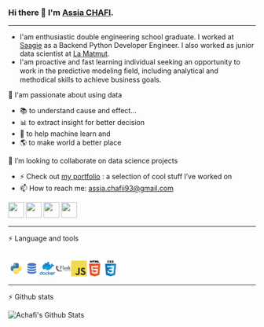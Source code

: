 ### Hi there 👋 I'm [Assia CHAFI](https://achafi.github.io/myportfolio/about/).
---
- I'am enthusiastic double engineering school graduate. I worked at [Saagie](https://www.saagie.com/) as a Backend Python Developer Engineer. I also worked as junior data scientist at [La Matmut](https://www.matmut.fr/). 
- I'am proactive and fast learning individual seeking an opportunity to work in the predictive modeling ﬁeld, including analytical and methodical skills to achieve business goals. 

🔭 I'am passionate about using data
- 📚 to understand cause and effect…
- 📊 to extract insight for better decision
- 🤖 to help machine learn and
- 🌎 to make world a better place

🔭 I’m looking to collaborate on data science projects
- :zap: Check out [my portfolio](https://achafi.github.io/myportfolio/) : a selection of cool stuff I’ve worked on
- 📫 How to reach me: assia.chafii93@gmail.com

<img height="32" width="32" src="https://cdn.jsdelivr.net/npm/simple-icons@v3/icons/github.svg" />   <img height="32" width="32" src="https://cdn.jsdelivr.net/npm/simple-icons@v3/icons/linkedin.svg" />   <img height="32" width="32" src="https://cdn.jsdelivr.net/npm/simple-icons@v3/icons/facebook.svg" />   <img height="32" width="32" src="https://cdn.jsdelivr.net/npm/simple-icons@v3/icons/instagram.svg" />   

---

:zap: Language and tools

<br>
<img height="32" width="32" src="https://raw.githubusercontent.com/github/explore/80688e429a7d4ef2fca1e82350fe8e3517d3494d/topics/python/python.png" /><img height="32" width="32" src="https://raw.githubusercontent.com/github/explore/80688e429a7d4ef2fca1e82350fe8e3517d3494d/topics/sql/sql.png" /><img height="32" width="32" src="https://raw.githubusercontent.com/github/explore/80688e429a7d4ef2fca1e82350fe8e3517d3494d/topics/docker/docker.png" /><img height="32" width="32" src="https://raw.githubusercontent.com/github/explore/80688e429a7d4ef2fca1e82350fe8e3517d3494d/topics/flask/flask.png" /><img height="32" width="32" src="https://raw.githubusercontent.com/github/explore/80688e429a7d4ef2fca1e82350fe8e3517d3494d/topics/javascript/javascript.png" /><img height="32" width="32" src="https://raw.githubusercontent.com/github/explore/80688e429a7d4ef2fca1e82350fe8e3517d3494d/topics/html/html.png" /><img height="32" width="32" src="https://raw.githubusercontent.com/github/explore/80688e429a7d4ef2fca1e82350fe8e3517d3494d/topics/css/css.png" />

---

:zap: Github stats

<img align="left" alt="Achafi's Github Stats" src="https://github-readme-stats.achafi.vercel.app/api?username=achafi&show_icons=true&hide_border=true" />


